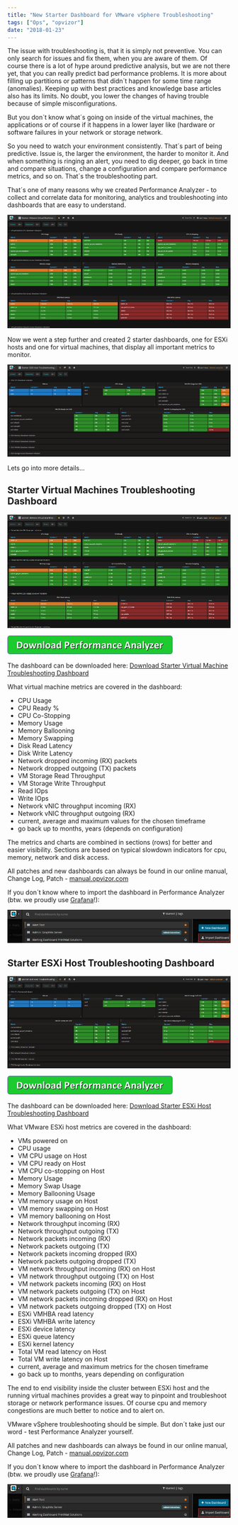 ```yaml
---
title: "New Starter Dashboard for VMware vSphere Troubleshooting"
tags: ["Ops", "opvizor"]
date: "2018-01-23"
---
```


The issue with troubleshooting is, that it is simply not preventive. You can only search for issues and fix them, when you are aware of them. Of  course there is a lot of hype around predictive analysis, but we are not there yet, that you can really predict bad performance problems. It is more about filling up partitions or patterns that didn´t happen for some time range (anomalies). Keeping up with best practices and knowledge base articles also has its limits. No doubt, you lower the changes of having trouble because of simple misconfigurations. 

But you don´t know what´s going on inside of the virtual machines, the applications or of course if it happens in a lower layer like (hardware or software failures in your network or storage network. 

So you need to watch your environment consistently. That´s part of being predictive. Issue is, the larger the environment, the harder to monitor it. And when something is ringing an alert, you need to dig deeper, go back in time and compare situations, change a configuration and compare performance metrics, and so on. That´s the troubleshooting part.

That´s one of many reasons why we created Performance Analyzer - to collect and correlate data for monitoring, analytics and troubleshooting into dashboards that are easy to understand.

[![VMware VM troubleshooting](/images/blog/Starter_VM_TroubleshootingDashboard_mini-1.png)](http://try.opvizor.com/perfanalyzer)

Now we went a step further and created 2 starter dashboards, one for ESXi hosts and one for virtual machines, that display all important metrics to monitor.

[![VMware ESX troubleshooting](/images/blog/Starter_ESX_TroubleshootingDashboard_mini.png)](http://try.opvizor.com/perfanalyzer)

Lets go into more details...

## Starter Virtual Machines Troubleshooting Dashboard

[![VMware vSphere Troubleshooting Virtual Machines](/images/blog/Starter_VM_TroubleshootingDashboard.png)](http://try.opvizor.com/perfanalyzer)

[![Download Performance Analyzer](/images/blog/button_download-performance-analyzer-3.png)](http://try.opvizor.com/perfanalyzer)

The dashboard can be downloaded here: [Download Starter Virtual Machine Troubleshooting Dashboard](https://opvizor.atlassian.net/wiki/download/attachments/82057456/Starter_%20VMware%20Virtual%20Machines-1516117446459.json)

What virtual machine metrics are covered in the dashboard:

- CPU Usage
- CPU Ready %
- CPU Co-Stopping
- Memory Usage
- Memory Ballooning
- Memory Swapping
- Disk Read Latency
- Disk Write Latency
- Network dropped incoming (RX) packets
- Network dropped outgoing (TX) packets
- VM Storage Read Throughput
- VM Storage Write Throughput
- Read IOps
- Write IOps
- Network vNIC throughput incoming (RX)
- Network vNIC throughput outgoing (RX)
- current, average and maximum values for the chosen timeframe
- go back up to months, years (depends on configuration)

The metrics and charts are combined in sections (rows) for better and easier visibility. Sections are based on typical slowdown indicators for cpu, memory, network and disk access. 

All patches and new dashboards can always be found in our online manual, Change Log, Patch - [manual.opvizor.com](http://manual.opvizor.com)

If you don´t know where to import the dashboard in Performance Analyzer (btw. we proudly use [Grafana](http://www.grafana.org)!):

![Import Dashboard](/images/blog/import_dashboard.png)

## Starter ESXi Host Troubleshooting Dashboard

[![VMware vSphere Troubleshooting - VMware ESXi](/images/blog/Starter_ESX_TroubleshootingDashboard.jpg)](http://try.opvizor.com/perfanalyzer)

[![Download Performance Analyzer](/images/blog/button_download-performance-analyzer-4.png)](http://try.opvizor.com/perfanalyzer)

The dashboard can be downloaded here: [Download Starter ESXi Host Troubleshooting Dashboard](https://opvizor.atlassian.net/wiki/download/attachments/82057456/Starter_%20ESXi%20Host%20Troubleshooting-1516117411707.json)[](https://opvizor.atlassian.net/wiki/download/attachments/82057456/Starter_%20VMware%20Virtual%20Machines-1516117446459.json)

What VMware ESXi host metrics are covered in the dashboard:

- VMs powered on
- CPU usage
- VM CPU usage on Host
- VM CPU ready on Host
- VM CPU co-stopping on Host
- Memory Usage
- Memory Swap Usage
- Memory Ballooning Usage
- VM memory usage on Host
- VM memory swapping on Host
- VM memory ballooning on Host
- Network throughput incoming (RX)
- Network throughput outgoing (TX)
- Network packets incoming (RX)
- Network packets outgoing (TX)
- Network packets incoming dropped (RX)
- Network packets outgoing dropped (TX)
- VM network throughput incoming (RX) on Host
- VM network throughput outgoing (TX) on Host
- VM network packets incoming (RX) on Host
- VM network packets outgoing (TX) on Host
- VM network packets incoming dropped (RX) on Host
- VM network packets outgoing dropped (TX) on Host
- ESXi VMHBA read latency
- ESXi VMHBA write latency
- ESXi device latency
- ESXi queue latency
- ESXi kernel latency
- Total VM read latency on Host
- Total VM write latency on Host
- current, average and maximum metrics for the chosen timeframe
- go back up to months, years depending on configuration

The end to end visibility inside the cluster between ESXi host and the running virtual machines provides a great way to pinpoint and troubleshoot storage or network performance issues. Of course cpu and memory congestions are much better to notice and to alert on.

VMware vSphere troubleshooting should be simple. But don´t take just our word - test Performance Analyzer yourself.

All patches and new dashboards can always be found in our online manual, Change Log, Patch - [manual.opvizor.com](http://manual.opvizor.com/)

If you don´t know where to import the dashboard in Performance Analyzer (btw. we proudly use [Grafana](http://www.grafana.org/)!):

![Import Dashboard](/images/blog/import_dashboard.png)
